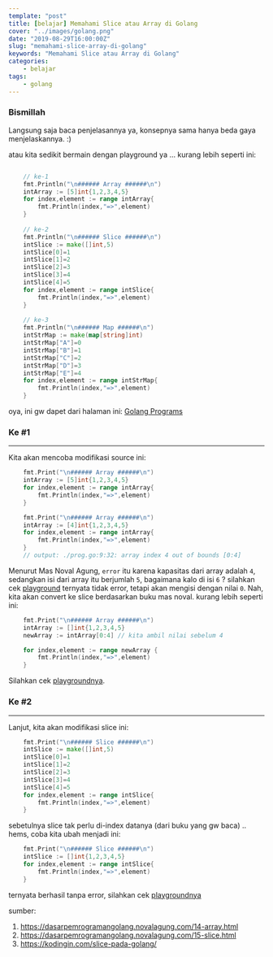 ```yaml
---
template: "post"
title: [belajar] Memahami Slice atau Array di Golang
cover: "../images/golang.png"
date: "2019-08-29T16:00:00Z"
slug: "memahami-slice-array-di-golang"
keywords: "Memahami Slice atau Array di Golang"
categories: 
    - belajar 
tags:
    - golang
---
```


### Bismillah

Langsung saja baca penjelasannya ya, konsepnya sama hanya beda gaya menjelaskannya. :)

atau kita sedikit bermain dengan playground ya ... kurang lebih seperti ini:

```go

    // ke-1
    fmt.Println("\n###### Array ######\n")
    intArray := [5]int{1,2,3,4,5}   
    for index,element := range intArray{
        fmt.Println(index,"=>",element)
    }
     
    // ke-2
    fmt.Println("\n###### Slice ######\n")
    intSlice := make([]int,5)
    intSlice[0]=1
    intSlice[1]=2
    intSlice[2]=3
    intSlice[3]=4
    intSlice[4]=5
    for index,element := range intSlice{
        fmt.Println(index,"=>",element)
    }
     
    // ke-3
    fmt.Println("\n###### Map ######\n")
    intStrMap := make(map[string]int)
    intStrMap["A"]=0
    intStrMap["B"]=1
    intStrMap["C"]=2
    intStrMap["D"]=3
    intStrMap["E"]=4
    for index,element := range intStrMap{
        fmt.Println(index,"=>",element)
    }
```
oya, ini gw dapet dari halaman ini: [Golang Programs](https://www.golangprograms.com/print-index-and-element-or-data-from-array-slice-and-map.html)

### Ke #1
---

Kita akan mencoba modifikasi source ini:
```go
    fmt.Print("\n###### Array ######\n")
    intArray := [5]int{1,2,3,4,5}   
    for index,element := range intArray{
        fmt.Println(index,"=>",element)
    }

    fmt.Print("\n###### Array ######\n")
    intArray := [4]int{1,2,3,4,5}   
    for index,element := range intArray{
        fmt.Println(index,"=>",element)
    }
    // output: ./prog.go:9:32: array index 4 out of bounds [0:4]
```

Menurut Mas Noval Agung, `error` itu karena kapasitas dari array adalah `4`, sedangkan isi dari array itu berjumlah `5`, bagaimana kalo di isi `6` ? silahkan cek [playground](https://play.golang.org/p/nngB_aeKMrQ) ternyata tidak error, tetapi akan mengisi dengan nilai `0`. Nah, kita akan convert ke slice berdasarkan buku mas noval. kurang lebih seperti ini:

```go
    fmt.Print("\n###### Array ######\n")
    intArray := []int{1,2,3,4,5}   
    newArray := intArray[0:4] // kita ambil nilai sebelum 4

    for index,element := range newArray {
        fmt.Println(index,"=>",element)
    }
```
Silahkan cek [playgroundnya](https://play.golang.org/p/9mdkYUiQmaM).

### Ke #2
----

Lanjut, kita akan modifikasi slice ini:
```go
    fmt.Print("\n###### Slice ######\n")
    intSlice := make([]int,5)
    intSlice[0]=1
    intSlice[1]=2
    intSlice[2]=3
    intSlice[3]=4
    intSlice[4]=5
    for index,element := range intSlice{
        fmt.Println(index,"=>",element)
    }
```
sebetulnya slice tak perlu di-index datanya (dari buku yang gw baca) .. hems, coba kita ubah menjadi ini:

```go
    fmt.Print("\n###### Slice ######\n")
    intSlice := []int{1,2,3,4,5}
    for index,element := range intSlice{
        fmt.Println(index,"=>",element)
    }
```
ternyata berhasil tanpa error, silahkan cek [playgroundnya](https://play.golang.org/p/UXBtCH7XxqG)


sumber: 
1. https://dasarpemrogramangolang.novalagung.com/14-array.html
2. https://dasarpemrogramangolang.novalagung.com/15-slice.html
3. https://kodingin.com/slice-pada-golang/
